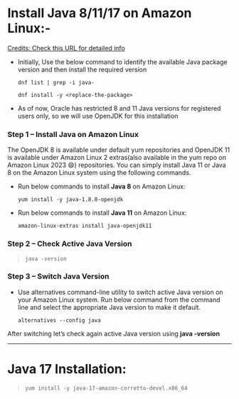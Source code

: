 # Install Java 8/11/17 on Amazon Linux:-

[Credits: Check this URL for detailed info](https://tecadmin.net/install-java-on-amazon-linux/)

* Initially, Use the below command to identify the available Java package version and then install the required version

  `dnf list | grep -i java-`
  
  `dnf install -y <replace-the-package>`

* As of now, Oracle has restricted 8 and 11 Java versions for registered users only, so we will use OpenJDK for this installation

### Step 1 – Install Java on Amazon Linux

The OpenJDK 8 is available under default yum repositories and OpenJDK 11 is available under Amazon Linux 2 extras(also available in the yum repo on Amazon Linux 2023 😄) repositories. You can simply install Java 11 or Java 8 on the Amazon Linux system using the following commands.

* Run below commands to install **Java 8** on Amazon Linux:
  
  `yum install -y java-1.8.0-openjdk`
  
* Run below commands to install **Java 11** on Amazon Linux:
  
  `amazon-linux-extras install java-openjdk11`
  
### Step 2 – Check Active Java Version

> `java -version`
    
### Step 3 – Switch Java Version

* Use alternatives command-line utility to switch active Java version on your Amazon Linux system. Run below command from the command line and select the appropriate Java version to make it default.

  `alternatives --config java`

After switching let’s check again active Java version using **java -version**

---

# Java 17 Installation:

> `yum install -y java-17-amazon-corretto-devel.x86_64`
